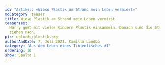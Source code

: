 ```yaml
---
id: "Artikel: «Wieso Plastik am Strand mein Leben vermiest»"
mdCategory: teaser
title: Wieso Plastik am Strand mein Leben vermiest
teaserText:
  Harry geht mit vielen Kindern Plastik einsammeln. Danach sind die Strände wieder sauber. Es ist eine mühselige Arbeit, mit Sitt. Viele Inseln
  ziehen nach.
pic: uploads/plastik.png
authorAndDate: 7. Juli 2021, Camilla Landbö
category: "Aus dem Leben eines Tintenfisches #1"
ordering: 30
show: Spalte 1
---
```

